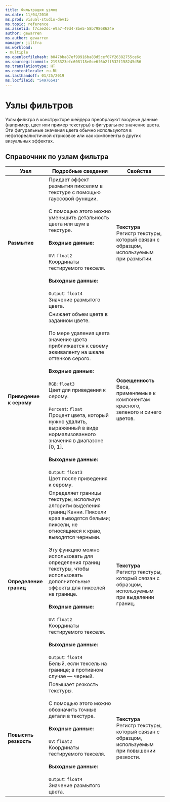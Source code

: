 ```yaml
---
title: Фильтрация узлов
ms.date: 11/04/2016
ms.prod: visual-studio-dev15
ms.topic: reference
ms.assetid: f7cae2dc-e9a7-49d4-8be5-58b79868624e
author: gewarren
ms.author: gewarren
manager: jillfra
ms.workload:
- multiple
ms.openlocfilehash: b047bba87ef99916ba83d5cef07f26382755ce6c
ms.sourcegitcommit: 2193323efc608118e0ce6f6b2ff532f158245d56
ms.translationtype: HT
ms.contentlocale: ru-RU
ms.lasthandoff: 01/25/2019
ms.locfileid: "54976541"
---
```

# <a name="filter-nodes"></a>Узлы фильтров

Узлы фильтра в конструкторе шейдера преобразуют входные данные (например, цвет или пример текстуры) в фигуральное значение цвета. Эти фигуральные значения цвета обычно используются в нефотореалистичной отрисовке или как компоненты в других визуальных эффектах.

## <a name="filter-node-reference"></a>Справочник по узлам фильтра

|Узел|Подробные сведения|Свойства|
|----------|-------------|----------------|
|**Размытие**|Придает эффект размытия пикселям в текстуре с помощью гауссовой функции.<br /><br /> С помощью этого можно уменьшить детальность цвета или шум в текстуре.<br /><br /> **Входные данные:**<br /><br /> `UV`: `float2`<br /> Координаты тестируемого текселя.<br /><br /> **Выходные данные:**<br /><br /> `Output`: `float4`<br /> Значение размытого цвета.|**Текстура**<br /> Регистр текстуры, который связан с образцом, используемым при размытии.|
|**Приведение к серому**|Снижает объем цвета в заданном цвете.<br /><br /> По мере удаления цвета значение цвета приближается к своему эквиваленту на шкале оттенков серого.<br /><br /> **Входные данные:**<br /><br /> `RGB`: `float3`<br /> Цвет для приведения к серому.<br /><br /> `Percent`: `float`<br /> Процент цвета, который нужно удалить, выраженный в виде нормализованного значения в диапазоне [0, 1].<br /><br /> **Выходные данные:**<br /><br /> `Output`: `float3`<br /> Цвет после приведения к серому.|**Освещенность**<br /> Веса, применяемые к компонентам красного, зеленого и синего цветов.|
|**Определение границ**|Определяет границы текстуры, используя алгоритм выделения границ Канни. Пиксели края выводятся белыми; пиксели, не относящиеся к краю, выводятся черными.<br /><br /> Эту функцию можно использовать для определения границ текстуры, чтобы использовать дополнительные эффекты для пикселей на границе.<br /><br /> **Входные данные:**<br /><br /> `UV`: `float2`<br /> Координаты тестируемого текселя.<br /><br /> **Выходные данные:**<br /><br /> `Output`: `float4`<br /> Белый, если тексель на границе; в противном случае — черный.|**Текстура**<br /> Регистр текстуры, который связан с образцом, используемым при выделении границ.|
|**Повысить резкость**|Повышает резкость текстуры.<br /><br /> С помощью этого можно обозначить точные детали в текстуре.<br /><br /> **Входные данные:**<br /><br /> `UV`: `float2`<br /> Координаты тестируемого текселя.<br /><br /> **Выходные данные:**<br /><br /> `Output`: `float4`<br /> Значение размытого цвета.|**Текстура**<br /> Регистр текстуры, который связан с образцом, используемым при повышении резкости.|
